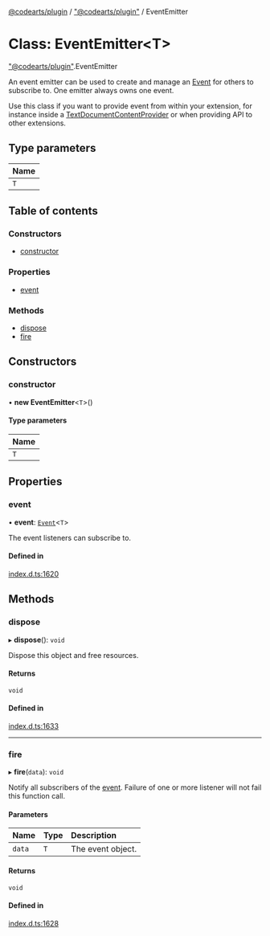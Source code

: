 [@codearts/plugin](../README.md) / ["@codearts/plugin"](../modules/_codearts_plugin_.md) / EventEmitter

# Class: EventEmitter<T\>

["@codearts/plugin"](../modules/_codearts_plugin_.md).EventEmitter

An event emitter can be used to create and manage an [Event](../interfaces/codearts_plugin_.Event.md) for others
to subscribe to. One emitter always owns one event.

Use this class if you want to provide event from within your extension, for instance
inside a [TextDocumentContentProvider](../interfaces/codearts_plugin_.TextDocumentContentProvider.md) or when providing
API to other extensions.

## Type parameters

| Name |
| :------ |
| `T` |

## Table of contents

### Constructors

- [constructor](codearts_plugin_.EventEmitter.md#constructor)

### Properties

- [event](codearts_plugin_.EventEmitter.md#event)

### Methods

- [dispose](codearts_plugin_.EventEmitter.md#dispose)
- [fire](codearts_plugin_.EventEmitter.md#fire)

## Constructors

### constructor

• **new EventEmitter**<`T`\>()

#### Type parameters

| Name |
| :------ |
| `T` |

## Properties

### event

• **event**: [`Event`](../interfaces/codearts_plugin_.Event.md)<`T`\>

The event listeners can subscribe to.

#### Defined in

[index.d.ts:1620](https://github.com/huaweicloud/cloudide-plugin-api/blob/a055dd0/index.d.ts#L1620)

## Methods

### dispose

▸ **dispose**(): `void`

Dispose this object and free resources.

#### Returns

`void`

#### Defined in

[index.d.ts:1633](https://github.com/huaweicloud/cloudide-plugin-api/blob/a055dd0/index.d.ts#L1633)

___

### fire

▸ **fire**(`data`): `void`

Notify all subscribers of the [event](codearts_plugin_.EventEmitter.md#event). Failure
of one or more listener will not fail this function call.

#### Parameters

| Name | Type | Description |
| :------ | :------ | :------ |
| `data` | `T` | The event object. |

#### Returns

`void`

#### Defined in

[index.d.ts:1628](https://github.com/huaweicloud/cloudide-plugin-api/blob/a055dd0/index.d.ts#L1628)
